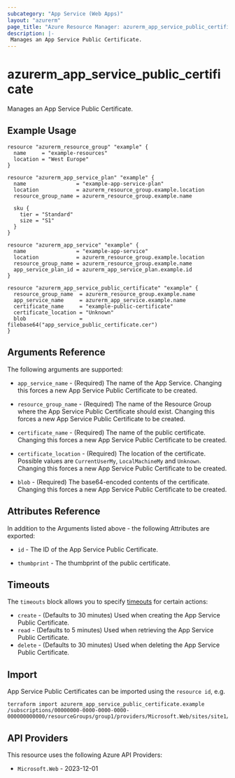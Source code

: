 ```yaml
---
subcategory: "App Service (Web Apps)"
layout: "azurerm"
page_title: "Azure Resource Manager: azurerm_app_service_public_certificate"
description: |-
 Manages an App Service Public Certificate.
---
```


# azurerm_app_service_public_certificate

Manages an App Service Public Certificate.

## Example Usage

```hcl
resource "azurerm_resource_group" "example" {
  name     = "example-resources"
  location = "West Europe"
}

resource "azurerm_app_service_plan" "example" {
  name                = "example-app-service-plan"
  location            = azurerm_resource_group.example.location
  resource_group_name = azurerm_resource_group.example.name

  sku {
    tier = "Standard"
    size = "S1"
  }
}

resource "azurerm_app_service" "example" {
  name                = "example-app-service"
  location            = azurerm_resource_group.example.location
  resource_group_name = azurerm_resource_group.example.name
  app_service_plan_id = azurerm_app_service_plan.example.id
}

resource "azurerm_app_service_public_certificate" "example" {
  resource_group_name  = azurerm_resource_group.example.name
  app_service_name     = azurerm_app_service.example.name
  certificate_name     = "example-public-certificate"
  certificate_location = "Unknown"
  blob                 = filebase64("app_service_public_certificate.cer")
}
```

## Arguments Reference

The following arguments are supported:

* `app_service_name` - (Required) The name of the App Service. Changing this forces a new App Service Public Certificate to be created.

* `resource_group_name` - (Required) The name of the Resource Group where the App Service Public Certificate should exist. Changing this forces a new App Service Public Certificate to be created.

* `certificate_name` - (Required) The name of the public certificate. Changing this forces a new App Service Public Certificate to be created.

* `certificate_location` - (Required) The location of the certificate. Possible values are `CurrentUserMy`, `LocalMachineMy` and `Unknown`. Changing this forces a new App Service Public Certificate to be created.

* `blob` - (Required) The base64-encoded contents of the certificate. Changing this forces a new App Service Public Certificate to be created.

## Attributes Reference

In addition to the Arguments listed above - the following Attributes are exported:

* `id` - The ID of the App Service Public Certificate.

* `thumbprint` - The thumbprint of the public certificate.

## Timeouts

The `timeouts` block allows you to specify [timeouts](https://developer.hashicorp.com/terraform/language/resources/configure#define-operation-timeouts) for certain actions:

* `create` - (Defaults to 30 minutes) Used when creating the App Service Public Certificate.
* `read` - (Defaults to 5 minutes) Used when retrieving the App Service Public Certificate.
* `delete` - (Defaults to 30 minutes) Used when deleting the App Service Public Certificate.

## Import

App Service Public Certificates can be imported using the `resource id`, e.g.

```shell
terraform import azurerm_app_service_public_certificate.example /subscriptions/00000000-0000-0000-0000-000000000000/resourceGroups/group1/providers/Microsoft.Web/sites/site1/publicCertificates/publicCertificate1
```

## API Providers
<!-- This section is generated, changes will be overwritten -->
This resource uses the following Azure API Providers:

* `Microsoft.Web` - 2023-12-01
